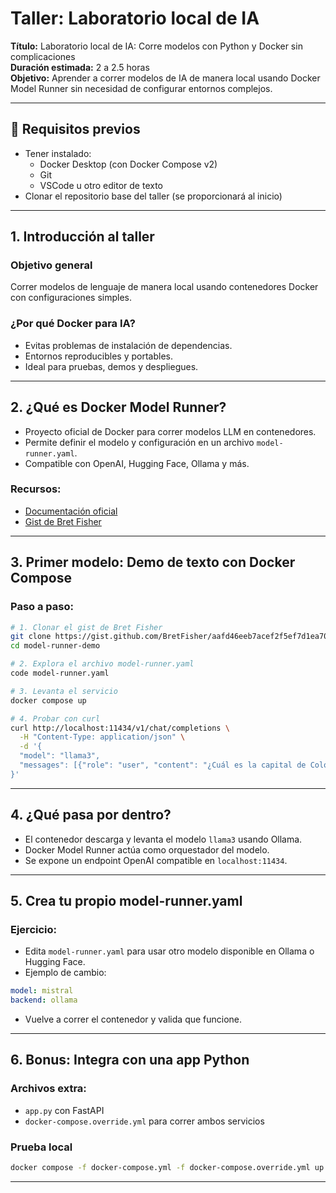 # Taller: Laboratorio local de IA

**Título:** Laboratorio local de IA: Corre modelos con Python y Docker sin complicaciones  
**Duración estimada:** 2 a 2.5 horas  
**Objetivo:** Aprender a correr modelos de IA de manera local usando Docker Model Runner sin necesidad de configurar entornos complejos.

---

## 🔧 Requisitos previos

- Tener instalado:
  - Docker Desktop (con Docker Compose v2)
  - Git
  - VSCode u otro editor de texto
- Clonar el repositorio base del taller (se proporcionará al inicio)

---

## 1. Introducción al taller

### Objetivo general
Correr modelos de lenguaje de manera local usando contenedores Docker con configuraciones simples.

### ¿Por qué Docker para IA?
- Evitas problemas de instalación de dependencias.
- Entornos reproducibles y portables.
- Ideal para pruebas, demos y despliegues.

---

## 2. ¿Qué es Docker Model Runner?

- Proyecto oficial de Docker para correr modelos LLM en contenedores.
- Permite definir el modelo y configuración en un archivo `model-runner.yaml`.
- Compatible con OpenAI, Hugging Face, Ollama y más.

### Recursos:
- [Documentación oficial](https://docs.docker.com/ai/model-runner/)
- [Gist de Bret Fisher](https://gist.github.com/BretFisher/aafd46eeb7acef2f5ef7d1ea70abe2ad)

---

## 3. Primer modelo: Demo de texto con Docker Compose

### Paso a paso:

```bash
# 1. Clonar el gist de Bret Fisher
git clone https://gist.github.com/BretFisher/aafd46eeb7acef2f5ef7d1ea70abe2ad model-runner-demo
cd model-runner-demo

# 2. Explora el archivo model-runner.yaml
code model-runner.yaml

# 3. Levanta el servicio
docker compose up

# 4. Probar con curl
curl http://localhost:11434/v1/chat/completions \
  -H "Content-Type: application/json" \
  -d '{
  "model": "llama3",
  "messages": [{"role": "user", "content": "¿Cuál es la capital de Colombia?"}]
}'
```

---

## 4. ¿Qué pasa por dentro?

- El contenedor descarga y levanta el modelo `llama3` usando Ollama.
- Docker Model Runner actúa como orquestador del modelo.
- Se expone un endpoint OpenAI compatible en `localhost:11434`.

---

## 5. Crea tu propio model-runner.yaml

### Ejercicio:
- Edita `model-runner.yaml` para usar otro modelo disponible en Ollama o Hugging Face.
- Ejemplo de cambio:
```yaml
model: mistral
backend: ollama
```

- Vuelve a correr el contenedor y valida que funcione.

---

## 6. Bonus: Integra con una app Python

### Archivos extra:
- `app.py` con FastAPI
- `docker-compose.override.yml` para correr ambos servicios

### Prueba local
```bash
docker compose -f docker-compose.yml -f docker-compose.override.yml up
```

---

